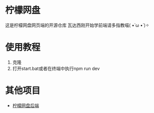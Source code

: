 # 柠檬网盘

这是柠檬网盘网页端的开源仓库
瓦达西刚开始学前端请多指教喵( •̀ ω •́ )✧

# 使用教程
1. 克隆
2. 打开start.bat或者在终端中执行npm run dev

# 其他项目
- [柠檬网盘后端](https://github.com/duduskz/LemonCloudCore)
